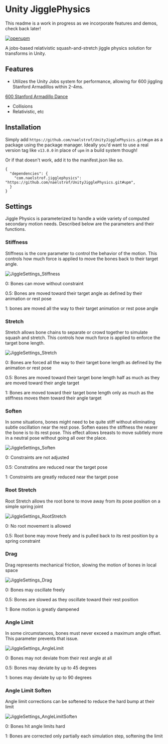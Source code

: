 # Unity JigglePhysics

This readme is a work in progress as we incorporate features and demos, check back later!

[![openupm](https://img.shields.io/npm/v/com.gator-dragon-games.jigglephysics?label=openupm&registry_uri=https://package.openupm.com)](https://openupm.com/packages/com.gator-dragon-games.jigglephysics/)

A jobs-based relativistic squash-and-stretch jiggle physics solution for transforms in Unity.

## Features

- Utilizes the Unity Jobs system for performance, allowing for 600 jiggling Stanford Armadillos within 2-4ms.
  
[600 Stanford Armadillo Dance](https://github.com/user-attachments/assets/2d7047a8-c386-468e-a495-4871334df38a)

- Collisions
- Relativistic, etc

## Installation

Simply add `https://github.com/naelstrof/UnityJigglePhysics.git#upm` as a package using the package manager. Ideally you'd want to use a real version tag like `v13.0.0` in place of `upm` in a build system though!

Or if that doesn't work, add it to the manifest.json like so.

```
{
  "dependencies": {
    "com.naelstrof.jigglephysics": "https://github.com/naelstrof/UnityJigglePhysics.git#upm",
  }
}
```


## Settings

Jiggle Physics is parameterized to handle a wide variety of computed secondary motion needs. Described below are the parameters and their functions.

### Stiffness
Stiffness is the core parameter to control the behavior of the motion. This controls how much force is applied to move the bones back to their target angle.

![JiggleSettings_Stiffness](https://github.com/user-attachments/assets/8cea1900-0d21-4999-99b8-11608cd475e1)

0: Bones can move without constraint

0.5: Bones are moved toward their target angle as defined by their animation or rest pose

1: bones are moved all the way to their target animation or rest pose angle

### Stretch
Stretch allows bone chains to separate or crowd together to simulate squash and stretch. This controls how much force is applied to enforce the target bone length.

![JiggleSettings_Stretch](https://github.com/user-attachments/assets/2308bc48-e121-4e22-9097-06232c66aca3)

0: Bones are forced all the way to their target bone length as defined by the animation or rest pose

0.5: Bones are moved toward their target bone length half as much as they are moved toward their angle target

1: Bones are moved toward their target bone length only as much as the stiffness moves them toward their angle target

### Soften
In some situations, bones might need to be quite stiff without eliminating subtle oscillation near the rest pose. Soften eases the stiffness the nearer the bone is to its rest pose. This effect allows breasts to move subtlely more in a neutral pose without going all over the place.

![JiggleSettings_Soften](https://github.com/user-attachments/assets/93395b9c-a653-4ee2-a8c8-706ee3f905a8)

0: Constraints are not adjusted

0.5: Constratins are reduced near the target pose

1: Constraints are greatly reduced near the target pose

### Root Stretch
Root Stretch allows the root bone to move away from its pose position on a simple spring joint

![JiggleSettings_RootStretch](https://github.com/user-attachments/assets/dbb06f96-5fc8-4122-b1b6-4e880258964d)

0: No root movement is allowed

0.5: Root bone may move freely and is pulled back to its rest position by a spring constraint

### Drag
Drag represents mechanical friction, slowing the motion of bones in local space

![JiggleSettings_Drag](https://github.com/user-attachments/assets/d5cd22fe-cedd-4434-be63-177950dfa274)

0: Bones may oscillate freely

0.5: Bones are slowed as they oscillate toward their rest position

1: Bone motion is greatly dampened

### Angle Limit
In some circumstances, bones must never exceed a maximum angle offset. This parameter prevents that issue.

![JiggleSettings_AngleLimit](https://github.com/user-attachments/assets/6a0e6016-9b4b-4555-81aa-c11f3d863ea2)

0: Bones may not deviate from their rest angle at all

0.5: Bones may deviate by up to 45 degrees

1: bones may deviate by up to 90 degrees

### Angle Limit Soften
Angle limit corrections can be softened to reduce the hard bump at their limit

![JiggleSettings_AngleLimitSoften](https://github.com/user-attachments/assets/f866d110-322f-4a3f-880a-81a08e85678f)

0: Bones hit angle limits hard

1: Bones are corrected only partially each simulation step, softening the limit
